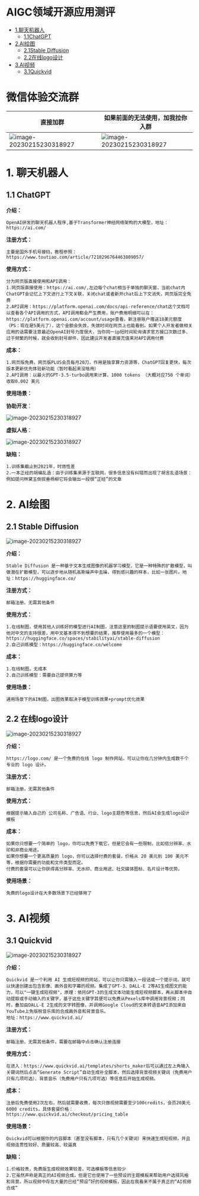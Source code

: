# AIGC领域开源应用测评

- [1.聊天机器人](#1-聊天机器人)
  - [1.1ChatGPT](#11-ChatGPT)
- [2.AI绘图](#2-AI绘图)
  - [2.1Stable Diffusion](#21-Stable-Diffusion)
  - [2.2在线logo设计](#22-在线logo设计)
- [3.AI视频](#3-AI视频)
  - [3.1Quickvid](#31-Quickvid)

# 微信体验交流群

| 直接加群                                   | 如果前面的无法使用，加我拉你入群           |
| ------------------------------------------ | ------------------------------------------ |
| ![image-20230215230318927](./pic/We1.jpeg) | ![image-20230215230318927](./pic/We2.jpeg) |

# 1. 聊天机器人

## 1.1 ChatGPT

**介绍：**

````
OpenAI研发的聊天机器人程序,基于Transformer神经网络架构的大模型，地址：https://ai.com/
````

**注册方式：**

```
主要是国外手机号接码，教程参照：https://www.toutiao.com/article/7210296764463809057/
```

**使用方式：**

```
分为网页版直接使用和API调用：
1.网页版直接使用：https://ai.com/,左边每个chat相当于单独的聊天窗，当前chat内ChatGPT会记忆上下文进行上下文关联，关闭chat或者新开chat后上下文消失，网页版完全免费
2.API调用：https://platform.openai.com/docs/api-reference/chat这个文档可以查看各个API调用的方式，API调用都会产生费用，账户费用明细可以在：https://platform.openai.com/account/usage查看，新注册账户赠送18美元额度（PS：现在是5美元了），这个金额会失效，失效时间在网页上也能看到。如果个人开发者做相关应用的话需要注意最近OpenAI封号力度很大，当你同一ip短时间轮询请求官方接口次数过多、过于频繁的时候，就会收到封号邮件，因此建议开发者直接充值来对API调用付费
```

**成本：**

```
1.网页版免费，网页版PLUS会员每月20刀，作用是独享算力资源等，ChatGPT回复更快，每次版本更新优先体验新功能（暂时看起来没啥用）
2.API调用：以最火的GPT-3.5-turbo调用来计算，1000 tokens （大概对应750 个单词）收取0.002 美元
```

**使用场景：**

**协助开发**：

![image-20230215230318927](./pic/image-20230215230318927.png)



**虚拟人格**：

![image-20230215230318927](./pic/image-20230215230411269.png)

**缺陷：**

```
1.训练集截止到2021年，时效性差
2.一本正经的胡编乱造：由于训练集来源于互联网，很多信息没有纠错而出现了胡言乱语场景：例如提问林黛玉倒拔垂杨柳它将会输出一段很“正经”的文章
```



# 2. AI绘图

## 2.1 Stable Diffusion

![image-20230215230318927](./pic/stable.png)

**介绍：**

```
Stable Diffusion 是一种基于文本生成图像的机器学习模型，它是一种特殊的扩散模型，叫做潜在扩散模型，可以逐步地从随机高斯噪声中去噪，得到感兴趣的样本，比如一张图片。地址：https://huggingface.co/
```

**注册方式：**

```
邮箱注册，无需其他条件
```

**使用方式：**

```
1.在线制图，使用其他人训练好的模型进行AI制图，注意这里的制图提示语要使用英文，因为他对中文的支持很差，用中文基本得不到想要的结果，推荐使用最多的一个模型：https://huggingface.co/spaces/stabilityai/stable-diffusion
2.自己训练模型：https://huggingface.co/welcome
```

**成本：**

```
1.在线制图，无成本
2.自己训练模型：需要自己提供算力等
```

**使用场景：**

```
通用场景下的AI制图，出图效果取决于模型训练效果+prompt优化效果
```

## 2.2 在线logo设计

![image-20230215230318927](./pic/logo.png)

**介绍：**

```
https://logo.com/ 是一个免费的在线 logo 制作网站，可以让你在几分钟内生成数千个专业的 logo 设计。
```

**注册方式：**

```
邮箱注册，无需其他条件
```

**使用方式：**

```
根据提示输入自己的 公司名称、广告语、行业、logo主题色等信息，然后AI会生成logo设计模板
```

**成本：**

```
如果你只想要一个简单的 logo，你可以免费下载它，但是它会有一些限制，比如低分辨率、水印和非商业用途。
如果你想要一个更高质量的 logo，你可以选择付费的套餐，价格从 20 美元到 100 美元不等，根据你需要的功能和文件类型而定。
付费的套餐可以让你获得高分辨率、无水印、商业用途、社交媒体图标、名片设计等优势。
```

**使用场景：**

```
免费的logo设计在大多数场景下已经够用了
```

# 3. AI视频

## 3.1 Quickvid

![image-20230215230318927](./pic/qvd.webp)

**介绍：**

```
Quickvid 是一个利用 AI 生成短视频的网站，可以让你只需输入一段话或一个提示词，就可以快速创建出包含影像、画外音和字幕的视频。集成了GPT-3、DALL-E 2等AI生成图文的能力，可以"一键生成短视频"，原理：依托GPT-3的生成文本功能生成短视频脚本，再从脚本中自动提取或手动输入的关键字，基于这些关键字其便可以免费从Pexels库中调用背景视频；同时，叠加由DALL-E 2生成的文字转图像，并调用Google Cloud的文本转语音API添加来自YouTube上免版税音乐库的合成画外音和背景音乐。
地址：https://www.quickvid.ai/
```

**注册方式：**

```
邮箱注册，无需其他条件，需要在邮箱中点击确认注册连接
```

**使用方式：**

```
在进入：https://www.quickvid.ai/templates/shorts_maker后可以通过左上角输入关键词然后点击“Generate Script”自动生成补全脚本，然后选择背景视频关键词（免费用户只有几项可选）、背景音乐（免费用户只有几项可选）等信息后开始生成视频。
```

**成本：**

```
注册后免费使用2次左右，然后就需要收费，每次只做视频需要至少100credits，会员20美元6000 credits，具体套餐价格：https://www.quickvid.ai/checkout/pricing_table
```

**使用场景：**

```
Quickvid可以根据你的内容脚本（甚至没有脚本，只有几个关键词）来快速生成短视频，并且视频连贯性较好、质量较高、较逼真
```

**缺陷：**

```
1.价格较贵，免费版生成视频效果较差，可选模板等信息较少
2.它虽然声称是真正的AI视频合成，但是它也使用了一些预设的主题模板来帮助用户选择风格和背景。所以视频中存在大量的已经“预设”好的视频模板，因此在我看来不属于真正的“AI视频合成”
```



# 